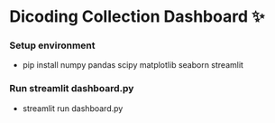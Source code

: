 # Dicoding Collection Dashboard ✨

### Setup environment

- pip install numpy pandas scipy matplotlib seaborn streamlit

### Run streamlit dashboard.py

- streamlit run dashboard.py

